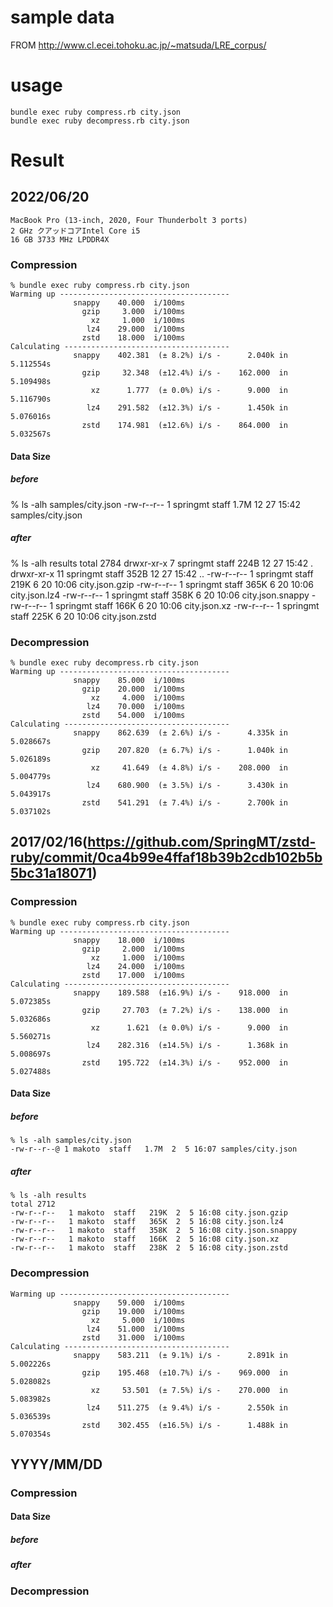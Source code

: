 
# sample data
FROM http://www.cl.ecei.tohoku.ac.jp/~matsuda/LRE_corpus/

# usage

```
bundle exec ruby compress.rb city.json
bundle exec ruby decompress.rb city.json
```


# Result
## 2022/06/20
```
MacBook Pro (13-inch, 2020, Four Thunderbolt 3 ports)
2 GHz クアッドコアIntel Core i5
16 GB 3733 MHz LPDDR4X
```
### Compression
```
% bundle exec ruby compress.rb city.json
Warming up --------------------------------------
              snappy    40.000  i/100ms
                gzip     3.000  i/100ms
                  xz     1.000  i/100ms
                 lz4    29.000  i/100ms
                zstd    18.000  i/100ms
Calculating -------------------------------------
              snappy    402.381  (± 8.2%) i/s -      2.040k in   5.112554s
                gzip     32.348  (±12.4%) i/s -    162.000  in   5.109498s
                  xz      1.777  (± 0.0%) i/s -      9.000  in   5.116790s
                 lz4    291.582  (±12.3%) i/s -      1.450k in   5.076016s
                zstd    174.981  (±12.6%) i/s -    864.000  in   5.032567s
```
#### Data Size
##### before
% ls -alh samples/city.json
-rw-r--r--  1 springmt  staff   1.7M 12 27 15:42 samples/city.json
##### after
 % ls -alh results
total 2784
drwxr-xr-x   7 springmt  staff   224B 12 27 15:42 .
drwxr-xr-x  11 springmt  staff   352B 12 27 15:42 ..
-rw-r--r--   1 springmt  staff   219K  6 20 10:06 city.json.gzip
-rw-r--r--   1 springmt  staff   365K  6 20 10:06 city.json.lz4
-rw-r--r--   1 springmt  staff   358K  6 20 10:06 city.json.snappy
-rw-r--r--   1 springmt  staff   166K  6 20 10:06 city.json.xz
-rw-r--r--   1 springmt  staff   225K  6 20 10:06 city.json.zstd
### Decompression
```
% bundle exec ruby decompress.rb city.json
Warming up --------------------------------------
              snappy    85.000  i/100ms
                gzip    20.000  i/100ms
                  xz     4.000  i/100ms
                 lz4    70.000  i/100ms
                zstd    54.000  i/100ms
Calculating -------------------------------------
              snappy    862.639  (± 2.6%) i/s -      4.335k in   5.028667s
                gzip    207.820  (± 6.7%) i/s -      1.040k in   5.026189s
                  xz     41.649  (± 4.8%) i/s -    208.000  in   5.004779s
                 lz4    680.900  (± 3.5%) i/s -      3.430k in   5.043917s
                zstd    541.291  (± 7.4%) i/s -      2.700k in   5.037102s
```

## 2017/02/16(https://github.com/SpringMT/zstd-ruby/commit/0ca4b99e4ffaf18b39b2cdb102b5b5bc31a18071)
### Compression

```
% bundle exec ruby compress.rb city.json
Warming up --------------------------------------
              snappy    18.000  i/100ms
                gzip     2.000  i/100ms
                  xz     1.000  i/100ms
                 lz4    24.000  i/100ms
                zstd    17.000  i/100ms
Calculating -------------------------------------
              snappy    189.588  (±16.9%) i/s -    918.000  in   5.072385s
                gzip     27.703  (± 7.2%) i/s -    138.000  in   5.032686s
                  xz      1.621  (± 0.0%) i/s -      9.000  in   5.560271s
                 lz4    282.316  (±14.5%) i/s -      1.368k in   5.008697s
                zstd    195.722  (±14.3%) i/s -    952.000  in   5.027488s
```

#### Data Size
##### before

```
% ls -alh samples/city.json
-rw-r--r--@ 1 makoto  staff   1.7M  2  5 16:07 samples/city.json
```

##### after

```
% ls -alh results
total 2712
-rw-r--r--   1 makoto  staff   219K  2  5 16:08 city.json.gzip
-rw-r--r--   1 makoto  staff   365K  2  5 16:08 city.json.lz4
-rw-r--r--   1 makoto  staff   358K  2  5 16:08 city.json.snappy
-rw-r--r--   1 makoto  staff   166K  2  5 16:08 city.json.xz
-rw-r--r--   1 makoto  staff   238K  2  5 16:08 city.json.zstd
```

### Decompression

```
Warming up --------------------------------------
              snappy    59.000  i/100ms
                gzip    19.000  i/100ms
                  xz     5.000  i/100ms
                 lz4    51.000  i/100ms
                zstd    31.000  i/100ms
Calculating -------------------------------------
              snappy    583.211  (± 9.1%) i/s -      2.891k in   5.002226s
                gzip    195.468  (±10.7%) i/s -    969.000  in   5.028082s
                  xz     53.501  (± 7.5%) i/s -    270.000  in   5.083982s
                 lz4    511.275  (± 9.4%) i/s -      2.550k in   5.036539s
                zstd    302.455  (±16.5%) i/s -      1.488k in   5.070354s
```

## YYYY/MM/DD
### Compression
#### Data Size
##### before
##### after
### Decompression
